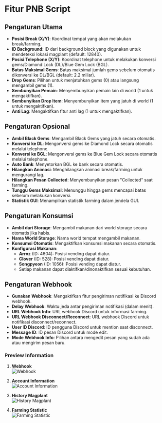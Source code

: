 # Fitur PNB Script

## Pengaturan Utama
- **Posisi Break (X/Y)**: Koordinat tempat yang akan melakukan break/farming.
- **ID Background**: ID dari background block yang digunakan untuk mendeteksi lokasi magplant (default: 12840).
- **Posisi Telephone (X/Y)**: Koordinat telephone untuk melakukan konversi gems/Diamond Lock (DL)/Blue Gem Lock (BGL).
- **Batas Maksimal Gems**: Batas maksimal jumlah gems sebelum otomatis dikonversi ke DL/BGL (default: 2.2 miliar).
- **Drop Gems**: Pilihan untuk menjatuhkan gems (0) atau langsung mengambil gems (1).
- **Sembunyikan Pemain**: Menyembunyikan pemain lain di world (1 untuk mengaktifkan).
- **Sembunyikan Drop Item**: Menyembunyikan item yang jatuh di world (1 untuk mengaktifkan).
- **Anti Lag**: Mengaktifkan fitur anti lag (1 untuk mengaktifkan).

## Pengaturan Opsional
- **Ambil Black Gems**: Mengambil Black Gems yang jatuh secara otomatis.
- **Konversi ke DL**: Mengonversi gems ke Diamond Lock secara otomatis melalui telephone.
- **Konversi ke BGL**: Mengonversi gems ke Blue Gem Lock secara otomatis melalui telephone.
- **Auto Bank**: Menyetorkan BGL ke bank secara otomatis.
- **Hilangkan Animasi**: Menghilangkan animasi break/farming untuk mengurangi lag.
- **Hilangkan Pesan Collected**: Menyembunyikan pesan "Collected" saat farming.
- **Tunggu Gems Maksimal**: Menunggu hingga gems mencapai batas sebelum melakukan konversi.
- **Statistik GUI**: Menampilkan statistik farming dalam jendela GUI.

## Pengaturan Konsumsi
- **Ambil dari Storage**: Mengambil makanan dari world storage secara otomatis jika habis.
- **Nama World Storage**: Nama world tempat mengambil makanan.
- **Konsumsi Otomatis**: Mengaktifkan konsumsi makanan secara otomatis.
- **Konfigurasi Makanan**:
  - **Arroz** (ID: 4604): Posisi vending dapat diatur.
  - **Clover** (ID: 528): Posisi vending dapat diatur.
  - **Songpyeon** (ID: 1056): Posisi vending dapat diatur.
  - Setiap makanan dapat diaktifkan/dinonaktifkan sesuai kebutuhan.

## Pengaturan Webhook
- **Gunakan Webhook**: Mengaktifkan fitur pengiriman notifikasi ke Discord webhook.
- **Delay Webhook**: Waktu jeda antar pengiriman notifikasi (dalam menit).
- **URL Webhook Info**: URL webhook Discord untuk informasi farming.
- **URL Webhook Disconnect/Reconnect**: URL webhook Discord untuk notifikasi disconnect/reconnect.
- **User ID Discord**: ID pengguna Discord untuk mention saat disconnect.
- **Message ID**: ID pesan Discord untuk mode edit.
- **Mode Webhook Info**: Pilihan antara mengedit pesan yang sudah ada atau mengirim pesan baru.



### Preview Information
1. **Webhook**  
   ![Webhook](https://cdn.discordapp.com/attachments/1203562967954882601/1404456885444411444/pwebhok.PNG?ex=68fd79a7&is=68fc2827&hm=d7998c34b1d9731fea299e491ab1756736704b8a02a375b5bba46b19462c21d3&)

2. **Account Information**  
   ![Account Information](https://cdn.discordapp.com/attachments/1203562967954882601/1411380831687016498/1.PNG?ex=68fd9d94&is=68fc4c14&hm=46156b0a3362e93b3dbcc351949b1564aec8bade9750e8af98f554d0bea6a41d&)

3. **History Magplant**  
   ![History Magplant](https://cdn.discordapp.com/attachments/1203562967954882601/1411380832177754184/2.PNG?ex=68fd9d94&is=68fc4c14&hm=df72e1533582345bf792ed4ecce042e3530b1f00acdff176b8ad1bddacfeaf69&)

4. **Farming Statistic**  
   ![Farming Statistic](https://cdn.discordapp.com/attachments/1203562967954882601/1411380832530333837/Capture.PNG?ex=68fd9d94&is=68fc4c14&hm=eaa6a215e8ffd635e2af0750f6bc0298eddb57edcf7bbcba1227f5d85a26ae1b&)

